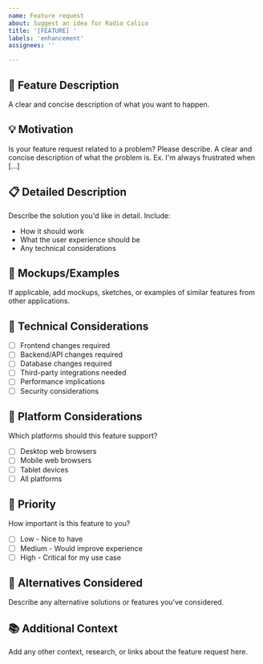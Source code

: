 ```yaml
---
name: Feature request
about: Suggest an idea for Radio Calico
title: '[FEATURE] '
labels: 'enhancement'
assignees: ''

---
```


## 🚀 Feature Description
A clear and concise description of what you want to happen.

## 💡 Motivation
Is your feature request related to a problem? Please describe.
A clear and concise description of what the problem is. Ex. I'm always frustrated when [...]

## 📋 Detailed Description
Describe the solution you'd like in detail. Include:
- How it should work
- What the user experience should be
- Any technical considerations

## 🎨 Mockups/Examples
If applicable, add mockups, sketches, or examples of similar features from other applications.

## 🔧 Technical Considerations
- [ ] Frontend changes required
- [ ] Backend/API changes required
- [ ] Database changes required
- [ ] Third-party integrations needed
- [ ] Performance implications
- [ ] Security considerations

## 📱 Platform Considerations
Which platforms should this feature support?
- [ ] Desktop web browsers
- [ ] Mobile web browsers
- [ ] Tablet devices
- [ ] All platforms

## 🎯 Priority
How important is this feature to you?
- [ ] Low - Nice to have
- [ ] Medium - Would improve experience
- [ ] High - Critical for my use case

## 🔄 Alternatives Considered
Describe any alternative solutions or features you've considered.

## 📚 Additional Context
Add any other context, research, or links about the feature request here.
